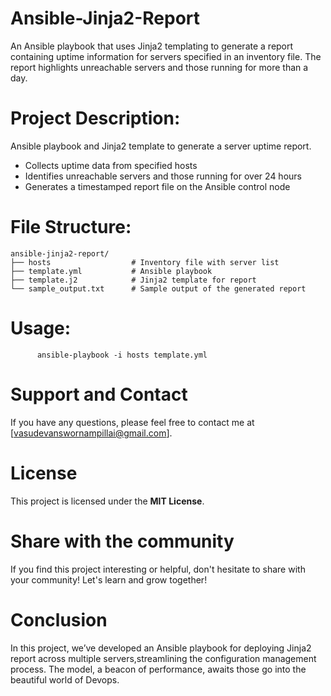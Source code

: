 # Ansible-Jinja2-Report

An Ansible playbook that uses Jinja2 templating to generate a report containing uptime information for servers specified in an inventory file. The report highlights unreachable servers and those running for more than a day.

# Project Description:

Ansible playbook and Jinja2 template to generate a server uptime report.
- Collects uptime data from specified hosts
- Identifies unreachable servers and those running for over 24 hours
- Generates a timestamped report file on the Ansible control node

# File Structure:
```
ansible-jinja2-report/
├── hosts                  # Inventory file with server list
├── template.yml           # Ansible playbook
├── template.j2            # Jinja2 template for report
└── sample_output.txt      # Sample output of the generated report
```
# Usage:

          ansible-playbook -i hosts template.yml

# Support and Contact

If you have any questions, please feel free to contact me at [vasudevanswornampillai@gmail.com].

# License

This project is licensed under the **MIT License**.

# Share with the community

If you find this project interesting or helpful, don't hesitate to share with your community! Let's learn and grow together!

# Conclusion

In this project, we’ve developed an Ansible playbook for deploying Jinja2 report across multiple servers,streamlining the configuration management process. The model, a beacon of performance, awaits those go into the beautiful world of Devops.
